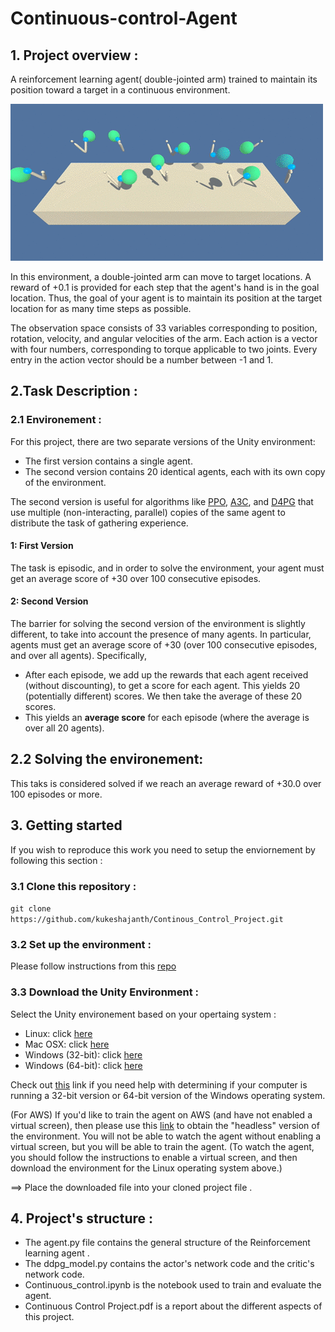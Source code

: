 # Continuous-control-Agent

## 1. Project overview : 
A reinforcement learning agent( double-jointed arm) trained to maintain its position toward a target in a continuous environment.

<img src ="reacher.gif"/>

In this environment, a double-jointed arm can move to target locations. A reward of +0.1 is provided for each step that the agent's hand is in the goal location. Thus, the goal of your agent is to maintain its position at the target location for as many time steps as possible.

The observation space consists of 33 variables corresponding to position, rotation, velocity, and angular velocities of the arm. Each action is a vector with four numbers, corresponding to torque applicable to two joints. Every entry in the action vector should be a number between -1 and 1.

## 2.Task Description :
### 2.1 Environement : 


For this project, there are two separate versions of the Unity environment:
- The first version contains a single agent.
- The second version contains 20 identical agents, each with its own copy of the environment.  

The second version is useful for algorithms like [PPO](https://arxiv.org/pdf/1707.06347.pdf), [A3C](https://arxiv.org/pdf/1602.01783.pdf), and [D4PG](https://openreview.net/pdf?id=SyZipzbCb) that use multiple (non-interacting, parallel) copies of the same agent to distribute the task of gathering experience.  

#### 1: First Version

The task is episodic, and in order to solve the environment, your agent must get an average score of +30 over 100 consecutive episodes.

#### 2: Second Version

The barrier for solving the second version of the environment is slightly different, to take into account the presence of many agents.  In particular, agents must get an average score of +30 (over 100 consecutive episodes, and over all agents).  Specifically,
- After each episode, we add up the rewards that each agent received (without discounting), to get a score for each agent.  This yields 20 (potentially different) scores.  We then take the average of these 20 scores. 
- This yields an **average score** for each episode (where the average is over all 20 agents).



## 2.2 Solving the environement: 
This taks is considered solved if we reach an average reward of +30.0 over 100 episodes or more.

## 3. Getting started 
If you wish to reproduce this work you need to setup the enviornement by following this section :

### 3.1 Clone this repository :
`
git clone https://github.com/kukeshajanth/Continous_Control_Project.git
`
### 3.2 Set up the environment : 

Please follow instructions from this [repo](https://github.com/udacity/deep-reinforcement-learning#dependencies)

### 3.3 Download the Unity Environment :

Select the Unity environement based on your opertaing system :

- Linux: click [here](https://s3-us-west-1.amazonaws.com/udacity-drlnd/P2/Reacher/one_agent/Reacher_Linux.zip)
- Mac OSX: click [here](https://s3-us-west-1.amazonaws.com/udacity-drlnd/P2/Reacher/one_agent/Reacher.app.zip)
- Windows (32-bit): click [here](https://s3-us-west-1.amazonaws.com/udacity-drlnd/P2/Reacher/one_agent/Reacher_Windows_x86.zip)
- Windows (64-bit): click [here](https://s3-us-west-1.amazonaws.com/udacity-drlnd/P2/Reacher/one_agent/Reacher_Windows_x86_64.zip)

Check out [this](https://support.microsoft.com/en-us/help/827218/how-to-determine-whether-a-computer-is-running-a-32-bit-version-or-64) link if you need help with determining if your computer is running a 32-bit version or 64-bit version of the Windows operating system.

(For AWS) If you'd like to train the agent on AWS (and have not enabled a virtual screen), then please use this [link](https://s3-us-west-1.amazonaws.com/udacity-drlnd/P2/Reacher/one_agent/Reacher_Linux_NoVis.zip) to obtain the "headless" version of the environment. You will not be able to watch the agent without enabling a virtual screen, but you will be able to train the agent. (To watch the agent, you should follow the instructions to enable a virtual screen, and then download the environment for the Linux operating system above.)

==> Place the downloaded file into your cloned project file .


## 4.  Project's structure :

- The agent.py file contains the general structure of the Reinforcement learning agent .
- The ddpg_model.py contains the actor's network code and the critic's network code.
- Continuous_control.ipynb  is the notebook used to train and evaluate the agent.
- Continuous Control Project.pdf is a report about the different aspects of this project.
